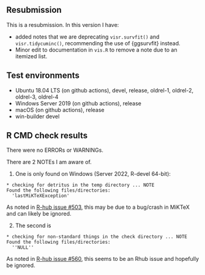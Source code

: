 ## Resubmission
This is a resubmission. In this version I have:

* added notes that we are deprecating `visr.survfit()` and `visr.tidycuminc()`, recommending the use of {ggsurvfit} instead.  
* Minor edit to documentation in `vis.R` to remove a note due to an itemized list. 


## Test environments
* Ubuntu 18.04 LTS (on github actions), devel, release, oldrel-1, oldrel-2, oldrel-3, oldrel-4
* Windows Server 2019 (on github actions), release
* macOS (on github actions), release
* win-builder devel

## R CMD check results

There were no ERRORs or WARNINGs. 

There are 2 NOTEs I am aware of. 

1. One is only found on Windows (Server 2022, R-devel 64-bit): 

```
* checking for detritus in the temp directory ... NOTE
Found the following files/directories:
  'lastMiKTeXException'
```

As noted in [R-hub issue #503](https://github.com/r-hub/rhub/issues/503), this may be due to a bug/crash in MiKTeX and can likely be ignored.


2. The second is 

```
* checking for non-standard things in the check directory ... NOTE
Found the following files/directories:
  ''NULL''
```

As noted in [R-hub issue #560](https://github.com/r-hub/rhub/issues/560), this seems to be an Rhub issue and hopefully be ignored. 
